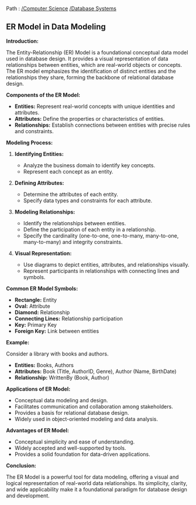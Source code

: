 Path : [/Computer Science](../../index.md) [/Database Systems](../index.md)
## ER Model in Data Modeling

**Introduction:**

The Entity-Relationship (ER) Model is a foundational conceptual data model used in database design. It provides a visual representation of data relationships between entities, which are real-world objects or concepts. The ER model emphasizes the identification of distinct entities and the relationships they share, forming the backbone of relational database design.

**Components of the ER Model:**

* **Entities:** Represent real-world concepts with unique identities and attributes. 
* **Attributes:** Define the properties or characteristics of entities.
* **Relationships:** Establish connections between entities with precise rules and constraints.


**Modeling Process:**

1. **Identifying Entities:**
   - Analyze the business domain to identify key concepts.
   - Represent each concept as an entity.


2. **Defining Attributes:**
   - Determine the attributes of each entity.
   - Specify data types and constraints for each attribute.


3. **Modeling Relationships:**
   - Identify the relationships between entities.
   - Define the participation of each entity in a relationship.
   - Specify the cardinality (one-to-one, one-to-many, many-to-one, many-to-many) and integrity constraints.


4. **Visual Representation:**
   - Use diagrams to depict entities, attributes, and relationships visually. 
   - Represent participants in relationships with connecting lines and symbols.


**Common ER Model Symbols:**

* **Rectangle:** Entity
* **Oval:** Attribute
* **Diamond:** Relationship
* **Connecting Lines:** Relationship participation
* **Key:** Primary Key
* **Foreign Key:** Link between entities


**Example:**

Consider a library with books and authors.

* **Entities:** Books, Authors
* **Attributes:** Book (Title, AuthorID, Genre), Author (Name, BirthDate)
* **Relationship:** WrittenBy (Book, Author)


**Applications of ER Model:**

* Conceptual data modeling and design.
* Facilitates communication and collaboration among stakeholders.
* Provides a basis for relational database design.
* Widely used in object-oriented modeling and data analysis.


**Advantages of ER Model:**

* Conceptual simplicity and ease of understanding.
* Widely accepted and well-supported by tools.
* Provides a solid foundation for data-driven applications.


**Conclusion:**

The ER Model is a powerful tool for data modeling, offering a visual and logical representation of real-world data relationships. Its simplicity, clarity, and wide applicability make it a foundational paradigm for database design and development.

